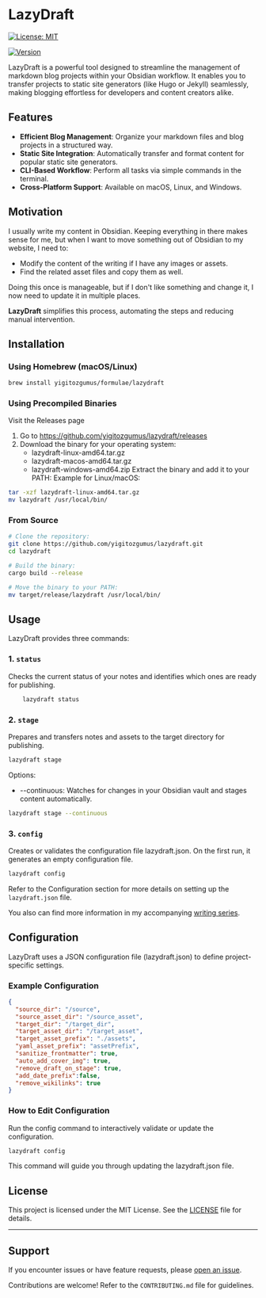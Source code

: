 # LazyDraft

[![License: MIT](https://img.shields.io/badge/License-MIT-yellow.svg)](https://opensource.org/licenses/MIT)

[![Version](https://img.shields.io/github/v/release/yigitozgumus/lazydraft)](https://github.com/yigitozgumus/lazydraft/releases)

LazyDraft is a powerful tool designed to streamline the management of markdown blog projects within your Obsidian workflow. It enables you to transfer projects to static site generators (like Hugo or Jekyll) seamlessly, making blogging effortless for developers and content creators alike.

## Features

- **Efficient Blog Management**: Organize your markdown files and blog projects in a structured way.
- **Static Site Integration**: Automatically transfer and format content for popular static site generators.
- **CLI-Based Workflow**: Perform all tasks via simple commands in the terminal.
- **Cross-Platform Support**: Available on macOS, Linux, and Windows.

## Motivation

I usually write my content in Obsidian. Keeping everything in there makes sense for me, but when I want to move something out of Obsidian to my website, I need to:

- Modify the content of the writing if I have any images or assets.
- Find the related asset files and copy them as well.

Doing this once is manageable, but if I don't like something and change it, I now need to update it in multiple places.

**LazyDraft** simplifies this process, automating the steps and reducing manual intervention.

## Installation

### Using Homebrew (macOS/Linux)

```bash
brew install yigitozgumus/formulae/lazydraft
```

### Using Precompiled Binaries

Visit the Releases page

1.  Go to https://github.com/yigitozgumus/lazydraft/releases
2.  Download the binary for your operating system:
    - lazydraft-linux-amd64.tar.gz
    - lazydraft-macos-amd64.tar.gz
    - lazydraft-windows-amd64.zip
      Extract the binary and add it to your PATH:
      Example for Linux/macOS:

```bash
tar -xzf lazydraft-linux-amd64.tar.gz
mv lazydraft /usr/local/bin/
```

### From Source

```bash
# Clone the repository:
git clone https://github.com/yigitozgumus/lazydraft.git
cd lazydraft

# Build the binary:
cargo build --release

# Move the binary to your PATH:
mv target/release/lazydraft /usr/local/bin/
```

## Usage

LazyDraft provides three commands:

### 1. `status`

Checks the current status of your notes and identifies which ones are ready for publishing.

```bash
    lazydraft status
```

### 2. `stage`

Prepares and transfers notes and assets to the target directory for publishing.

```bash
lazydraft stage
```

Options:

- --continuous: Watches for changes in your Obsidian vault and stages content automatically.

```bash
lazydraft stage --continuous
```

### 3. `config`

Creates or validates the configuration file lazydraft.json.
On the first run, it generates an empty configuration file.
```bash
lazydraft config
```

Refer to the Configuration section for more details on setting up the `lazydraft.json` file.

You also  can find more information in my accompanying [writing series](https://www.yigitozgumus.com/series/building-a-cli-in-rust/).


## Configuration

LazyDraft uses a JSON configuration file (lazydraft.json) to define project-specific settings.

### Example Configuration

```json
{
  "source_dir": "/source",
  "source_asset_dir": "/source_asset",
  "target_dir": "/target_dir",
  "target_asset_dir": "/target_asset",
  "target_asset_prefix": "./assets",
  "yaml_asset_prefix": "assetPrefix",
  "sanitize_frontmatter": true,
  "auto_add_cover_img": true,
  "remove_draft_on_stage": true,
  "add_date_prefix":false,
  "remove_wikilinks": true
}

```

### How to Edit Configuration

Run the config command to interactively validate or update the configuration.

```bash
lazydraft config
```

This command will guide you through updating the lazydraft.json file.

## License

This project is licensed under the MIT License. See the [LICENSE](LICENSE) file for details.

---

## Support

If you encounter issues or have feature requests, please [open an issue](https://github.com/yigitozgumus/lazydraft/issues).

Contributions are welcome! Refer to the `CONTRIBUTING.md` file for guidelines.
